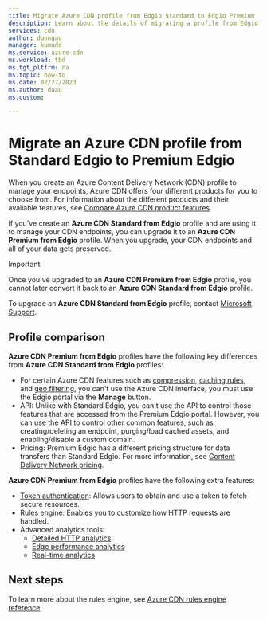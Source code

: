 ```yaml
---
title: Migrate Azure CDN profile from Edgio Standard to Edgio Premium
description: Learn about the details of migrating a profile from Edgio Standard to Edgio Premium.
services: cdn
author: duongau
manager: kumudd
ms.service: azure-cdn
ms.workload: tbd
ms.tgt_pltfrm: na
ms.topic: how-to
ms.date: 02/27/2023
ms.author: duau
ms.custom: 

---
```

# Migrate an Azure CDN profile from Standard Edgio to Premium Edgio

When you create an Azure Content Delivery Network (CDN) profile to manage your endpoints, Azure CDN offers four different products for you to choose from. For information about the different products and their available features, see [Compare Azure CDN product features](cdn-features.md).

If you've create an **Azure CDN Standard from Edgio** profile and are using it to manage your CDN endpoints, you can upgrade it to an **Azure CDN Premium from Edgio** profile. When you upgrade, your CDN endpoints and all of your data gets preserved. 

> [!IMPORTANT]
> Once you've upgraded to an **Azure CDN Premium from Edgio** profile, you cannot later convert it back to an **Azure CDN Standard from Edgio** profile.
> 

To upgrade an **Azure CDN Standard from Edgio** profile, contact [Microsoft Support](https://azure.microsoft.com/support/options/).

## Profile comparison
**Azure CDN Premium from Edgio** profiles have the following key differences from **Azure CDN Standard from Edgio** profiles:
- For certain Azure CDN features such as [compression](cdn-improve-performance.md), [caching rules](cdn-caching-rules.md), and [geo filtering](cdn-restrict-access-by-country-region.md), you can't use the Azure CDN interface, you must use the Edgio portal via the **Manage** button.
- API: Unlike with Standard Edgio, you can't use the API to control those features that are accessed from the Premium Edgio portal. However, you can use the API to control other common features, such as creating/deleting an endpoint, purging/load cached assets, and enabling/disable a custom domain.
- Pricing: Premium Edgio has a different pricing structure for data transfers  than Standard Edgio. For more information, see [Content Delivery Network pricing](https://azure.microsoft.com/pricing/details/cdn/).

**Azure CDN Premium from Edgio** profiles have the following extra features:
- [Token authentication](cdn-token-auth.md): Allows users to obtain and use a token to fetch secure resources.
- [Rules engine](./cdn-verizon-premium-rules-engine.md): Enables you to customize how HTTP requests are handled.
- Advanced analytics tools:
   - [Detailed HTTP analytics](cdn-advanced-http-reports.md)
   - [Edge performance analytics](cdn-edge-performance.md)
   - [Real-time analytics](cdn-real-time-alerts.md)


## Next steps
To learn more about the rules engine, see [Azure CDN rules engine reference](./cdn-verizon-premium-rules-engine-reference.md).

